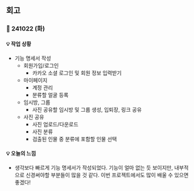 ## 회고

### 💜 241022 (화)

#### 💡 작업 상황
- 기능 명세서 작성
    - 회원가입/로그인
        - 카카오 소셜 로그인 및 회원 정보 입력받기
    - 마이페이지
        - 계정 관리
        - 분류할 얼굴 등록
    - 임시방, 그룹
        - 사진 공유할 임시방 및 그룹 생성, 입퇴장, 링크 공유
    - 사진 공유
        - 사진 업로드/다운로드
        - 사진 분류
        - 검출된 인물 중 분류에 포함할 인물 선택


#### 💡 오늘의 느낌
- 생각보다 빠르게 기능 명세서가 작성되었다. 기능이 얼마 없는 듯 보이지만, 내부적으로 신경써야할 부분들이 많을 것 같다.
이번 프로젝트에서도 많이 배울 수 있으면 좋겠다!